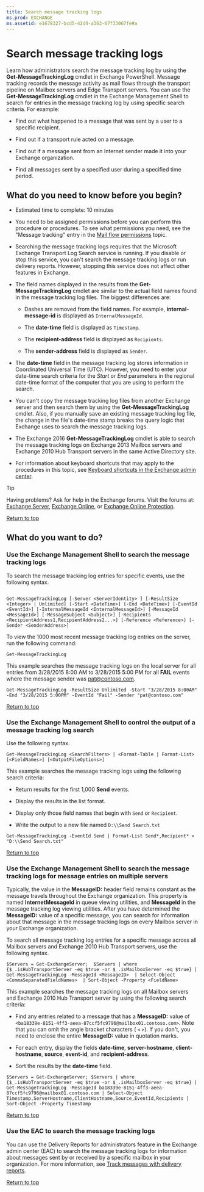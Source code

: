 ```yaml
---
title: Search message tracking logs
ms.prod: EXCHANGE
ms.assetid: e1678327-bcd5-42d4-a363-67f33067fe9a
---
```



# Search message tracking logs
Learn how administrators search the message tracking log by using the **Get-MessageTrackingLog** cmdlet in Exchange PowerShell.
Message tracking records the message activity as mail flows through the transport pipeline on Mailbox servers and Edge Transport servers. You can use the **Get-MessageTrackingLog** cmdlet in the Exchange Management Shell to search for entries in the message tracking log by using specific search criteria. For example:
  
    
    


- Find out what happened to a message that was sent by a user to a specific recipient.
    
  
- Find out if a transport rule acted on a message.
    
  
- Find out if a message sent from an Internet sender made it into your Exchange organization.
    
  
- Find all messages sent by a specified user during a specified time period.
    
  

## What do you need to know before you begin?


- Estimated time to complete: 10 minutes
    
  
- You need to be assigned permissions before you can perform this procedure or procedures. To see what permissions you need, see the "Message tracking" entry in the  [Mail flow permissions](mail-flow-permissions.md) topic.
    
  
- Searching the message tracking logs requires that the Microsoft Exchange Transport Log Search service is running. If you disable or stop this service, you can't search the message tracking logs or run delivery reports. However, stopping this service does not affect other features in Exchange.
    
  
- The field names displayed in the results from the **Get-MessageTrackingLog** cmdlet are similar to the actual field names found in the message tracking log files. The biggest differences are:
    
  - Dashes are removed from the field names. For example, **internal-message-id** is displayed as `InternalMessageId`.
    
  
  - The **date-time** field is displayed as `Timestamp`.
    
  
  - The **recipient-address** field is displayed as `Recipients`.
    
  
  - The **sender-address** field is displayed as `Sender`.
    
  
- The **date-time** field in the message tracking log stores information in Coordinated Universal Time (UTC). However, you need to enter your date-time search criteria for the _Start_ or _End_ parameters in the regional date-time format of the computer that you are using to perform the search.
    
  
- You can't copy the message tracking log files from another Exchange server and then search them by using the **Get-MessageTrackingLog** cmdlet. Also, if you manually save an existing message tracking log file, the change in the file's date-time stamp breaks the query logic that Exchange uses to search the message tracking logs.
    
  
- The Exchange 2016 **Get-MessageTrackingLog** cmdlet is able to search the message tracking logs on Exchange 2013 Mailbox servers and Exchange 2010 Hub Transport servers in the same Active Directory site.
    
  
- For information about keyboard shortcuts that may apply to the procedures in this topic, see  [Keyboard shortcuts in the Exchange admin center](keyboard-shortcuts-in-the-exchange-admin-center.md).
    
  

> [!TIP]
> Having problems? Ask for help in the Exchange forums. Visit the forums at:  [Exchange Server](https://go.microsoft.com/fwlink/p/?linkId=60612),  [Exchange Online](https://go.microsoft.com/fwlink/p/?linkId=267542), or  [Exchange Online Protection](https://go.microsoft.com/fwlink/p/?linkId=285351). 
  
    
    

 [Return to top](search-message-tracking-logs.md#top)
  
    
    

## What do you want to do?


  
    
    

### Use the Exchange Management Shell to search the message tracking logs

To search the message tracking log entries for specific events, use the following syntax.
  
    
    

```

Get-MessageTrackingLog [-Server <ServerIdentity> ] [-ResultSize <Integer> | Unlimited] [-Start <DateTime>] [-End <DateTime>] [-EventId <EventId>] [-InternalMessageId <InternalMessageId>] [-MessageId <MessageId>] [-MessageSubject <Subject>] [-Recipients <RecipientAddress1,RecipientAddress2...>] [-Reference <Reference>] [-Sender <SenderAddress>]
```

To view the 1000 most recent message tracking log entries on the server, run the following command:
  
    
    



```
Get-MessageTrackingLog
```

This example searches the message tracking logs on the local server for all entries from 3/28/2015 8:00 AM to 3/28/2015 5:00 PM for all **FAIL** events where the message sender was pat@contoso.com.
  
    
    



```
Get-MessageTrackingLog -ResultSize Unlimited -Start "3/28/2015 8:00AM" -End "3/28/2015 5:00PM" -EventId "Fail" -Sender "pat@contoso.com"
```

 [Return to top](search-message-tracking-logs.md#top)
  
    
    

### Use the Exchange Management Shell to control the output of a message tracking log search

Use the following syntax.
  
    
    

```
Get-MessageTrackingLog <SearchFilters> | <Format-Table | Format-List> [<FieldNames>] [<OutputFileOptions>]
```

This example searches the message tracking logs using the following search criteria:
  
    
    

- Return results for the first 1,000 **Send** events.
    
  
- Display the results in the list format.
    
  
- Display only those field names that begin with  `Send` or `Recipient`.
    
  
- Write the output to a new file named  `D:\\Send Search.txt`
    
  



```
Get-MessageTrackingLog -EventId Send | Format-List Send*,Recipient* > "D:\\Send Search.txt"
```

 [Return to top](search-message-tracking-logs.md#top)
  
    
    

### Use the Exchange Management Shell to search the message tracking logs for message entries on multiple servers

Typically, the value in the **MessageID:** header field remains constant as the message travels throughout the Exchange organization. This property is named **InternetMessageId** in queue viewing utilities, and **MessageId** in the message tracking log viewing utilities. After you have determined the **MessageID:** value of a specific message, you can search for information about that message in the message tracking logs on every Mailbox server in your Exchange organization.
  
    
    
To search all message tracking log entries for a specific message across all Mailbox servers and Exchange 2010 Hub Transport servers, use the following syntax.
  
    
    



```
$Servers = Get-ExchangeServer;  $Servers | where {$_.isHubTransportServer -eq $true -or $_.isMailboxServer -eq $true} | Get-MessageTrackingLog -MessageId <MessageID>  | Select-Object <CommaSeparatedFieldNames>  | Sort-Object -Property <FieldName>
```

This example searches the message tracking logs on all Mailbox servers and Exchange 2010 Hub Transport server by using the following search criteria:
  
    
    

- Find any entries related to a message that has a **MessageID:** value of `<ba18339e-8151-4ff3-aeea-87ccf5fc9796@mailbox01.contoso.com>`. Note that you can omit the angle bracket characters ( `<` `>`). If you don't, you need to enclose the entire **MessageID:** value in quotation marks.
    
  
- For each entry, display the fields **date-time**, **server-hostname**, **client-hostname**, **source**, **event-id**, and **recipient-address**.
    
  
- Sort the results by the **date-time** field.
    
  



```
$Servers = Get-ExchangeServer; $Servers | where {$_.isHubTransportServer -eq $true -or $_.isMailboxServer -eq $true} | Get-MessageTrackingLog -MessageId ba18339e-8151-4ff3-aeea-87ccf5fc9796@mailbox01.contoso.com | Select-Object Timestamp,ServerHostname,ClientHostname,Source,EventId,Recipients | Sort-Object -Property Timestamp
```

 [Return to top](search-message-tracking-logs.md#top)
  
    
    

### Use the EAC to search the message tracking logs

You can use the Delivery Reports for administrators feature in the Exchange admin center (EAC) to search the message tracking logs for information about messages sent by or received by a specific mailbox in your organization. For more information, see  [Track messages with delivery reports](track-messages-with-delivery-reports.md).
  
    
    
 [Return to top](search-message-tracking-logs.md#top)
  
    
    

